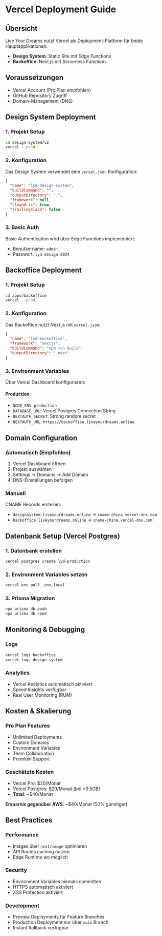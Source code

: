 # Vercel Deployment Guide

## Übersicht

Live Your Dreams nutzt Vercel als Deployment-Platform für beide Hauptapplikationen:
- **Design System**: Static Site mit Edge Functions
- **Backoffice**: Next.js mit Serverless Functions

## Voraussetzungen

- Vercel Account (Pro Plan empfohlen)
- GitHub Repository Zugriff
- Domain-Management (DNS)

## Design System Deployment

### 1. Projekt Setup
```bash
cd design-system/v2
vercel --prod
```

### 2. Konfiguration
Das Design System verwendet eine `vercel.json` Konfiguration:

```json
{
  "name": "lyd-design-system",
  "buildCommand": "",
  "outputDirectory": ".",
  "framework": null,
  "cleanUrls": true,
  "trailingSlash": false
}
```

### 3. Basic Auth
Basic Authentication wird über Edge Functions implementiert:
- Benutzername: `admin`  
- Passwort: `lyd-design-2024`

## Backoffice Deployment

### 1. Projekt Setup
```bash
cd apps/backoffice
vercel --prod
```

### 2. Konfiguration
Das Backoffice nutzt Next.js mit `vercel.json`:

```json
{
  "name": "lyd-backoffice",
  "framework": "nextjs",
  "buildCommand": "npm run build",
  "outputDirectory": ".next"
}
```

### 3. Environment Variables
Über Vercel Dashboard konfigurieren:

#### Production
- `NODE_ENV`: `production`
- `DATABASE_URL`: Vercel Postgres Connection String
- `NEXTAUTH_SECRET`: Strong random secret
- `NEXTAUTH_URL`: `https://backoffice.liveyourdreams.online`

## Domain Configuration

### Automatisch (Empfohlen)
1. Vercel Dashboard öffnen
2. Projekt auswählen
3. Settings → Domains → Add Domain
4. DNS-Einstellungen befolgen

### Manuell
CNAME Records erstellen:
- `designsystem.liveyourdreams.online` → `cname-china.vercel-dns.com`
- `backoffice.liveyourdreams.online` → `cname-china.vercel-dns.com`

## Datenbank Setup (Vercel Postgres)

### 1. Datenbank erstellen
```bash
vercel postgres create lyd-production
```

### 2. Environment Variables setzen
```bash
vercel env pull .env.local
```

### 3. Prisma Migration
```bash
npx prisma db push
npx prisma db seed
```

## Monitoring & Debugging

### Logs
```bash
vercel logs backoffice
vercel logs design-system
```

### Analytics
- Vercel Analytics automatisch aktiviert
- Speed Insights verfügbar
- Real User Monitoring (RUM)

## Kosten & Skalierung

### Pro Plan Features
- Unlimited Deployments
- Custom Domains
- Environment Variables
- Team Collaboration
- Premium Support

### Geschätzte Kosten
- Vercel Pro: $20/Monat
- Vercel Postgres: $20/Monat (bei >0.5GB)
- **Total**: ~$40/Monat

**Ersparnis gegenüber AWS**: ~$40/Monat (50% günstiger)

## Best Practices

### Performance
- Images über `next/image` optimieren
- API Routes caching nutzen
- Edge Runtime wo möglich

### Security
- Environment Variables niemals committen
- HTTPS automatisch aktiviert
- XSS Protection aktiviert

### Development
- Preview Deployments für Feature Branches
- Production Deployment nur über `main` Branch
- Instant Rollback verfügbar
